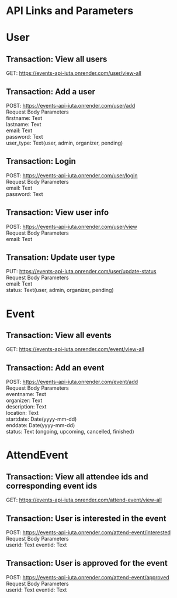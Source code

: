# API Links and Parameters

# User
## Transaction: View all users
GET: https://events-api-iuta.onrender.com/user/view-all  

## Transaction: Add a user
POST: https://events-api-iuta.onrender.com/user/add  
Request Body Parameters  
firstname: Text  
lastname: Text  
email: Text  
password: Text  
user_type: Text(user, admin, organizer, pending)  

## Transaction: Login
POST: https://events-api-iuta.onrender.com/user/login  
Request Body Parameters   
email: Text  
password: Text  

## Transaction: View user info
POST: https://events-api-iuta.onrender.com/user/view  
Request Body Parameters   
email: Text  

## Transation: Update user type
PUT: https://events-api-iuta.onrender.com/user/update-status  
Request Body Parameters  
email: Text  
status: Text(user, admin, organizer, pending)  


# Event
## Transaction: View all events
GET: https://events-api-iuta.onrender.com/event/view-all  

## Transaction: Add an event
POST: https://events-api-iuta.onrender.com/event/add   
Request Body Parameters  
eventname: Text  
organizer: Text  
description: Text  
location: Text  
startdate: Date(yyyy-mm-dd)  
enddate: Date(yyyy-mm-dd)  
status: Text (ongoing, upcoming, cancelled, finished)  

# AttendEvent
## Transaction: View all attendee ids and corresponding event ids  
GET: https://events-api-iuta.onrender.com/attend-event/view-all  

## Transaction: User is interested in the event
POST: https://events-api-iuta.onrender.com/attend-event/interested  
Request Body Parameters  
userid: Text
eventid: Text

## Transaction: User is approved for the event
POST: https://events-api-iuta.onrender.com/attend-event/approved  
Request Body Parameters  
userid: Text
eventid: Text

